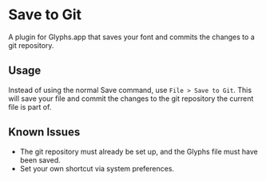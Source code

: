 # Save to Git

A plugin for Glyphs.app that saves your font and commits the changes to a git repository.

## Usage

Instead of using the normal Save command, use `File > Save to Git`. This will save your file and commit the changes to the git repository the current file is part of.

## Known Issues

- The git repository must already be set up, and the Glyphs file must have been saved.
- Set your own shortcut via system preferences.
